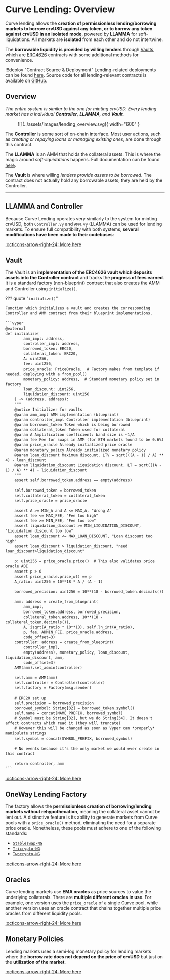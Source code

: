 <h1>Curve Lending: Overview</h1>

Curve lending allows the **creation of permissionless lending/borrowing markets to borrow crvUSD against any token, or to borrow any token against crvUSD in an isolated mode**, powered by **LLAMMA** for soft-liquidations. All markets are **isolated** from each other and do not intertwine.

The **borrowable liquidity is provided by willing lenders** through [Vaults](./contracts/vault.md), which are [ERC4626](https://ethereum.org/en/developers/docs/standards/tokens/erc-4626/) contracts with some additional methods for convenience.

!!!deploy "Contract Source & Deployment"
    Lending-related deployments can be found [here](../references/deployed-contracts.md#curve-lending).
    Source code for all lending-relevant contracts is available on [GitHub](https://github.com/curvefi/curve-stablecoin/tree/lending).


## **Overview**

*The entire system is similar to the one for minting crvUSD. Every lending market has a individual **Controller**, **LLAMMA**, and **Vault**.*

<figure markdown="span">
  ![](../assets/images/lending_overview.svg){ width="600" }
  <figcaption></figcaption>
</figure>

The **Controller** is some sort of on-chain interface. Most user actions, such as *creating or repaying loans or managing existing ones*, are done through this contract.

The **LLAMMA** is an AMM that holds the collateral assets. This is where the magic around *soft-liquidations* happens. Full documentation can be found [here](../crvUSD/amm.md).

The **Vault** is where willing *lenders provide assets to be borrowed*. The contract does not actually hold any borrowable assets; they are held by the Controller.


---


## **LLAMMA and Controller**

Because Curve Lending operates very similarly to the system for minting crvUSD, both `Controller.vy` and `AMM.vy` (LLAMMA) can be used for lending markets. To ensure full compatibility with both systems, **several modifications have been made to their codebases**:

[:octicons-arrow-right-24: More here](./contracts/controller-llamma.md)


## **Vault**

The Vault is an **implementation of the ERC4626 vault which deposits assets into the Controller contract** and tracks the **progress of fees earned**. It is a standard factory (non-blueprint) contract that also creates the AMM and Controller using `initialize()`.

??? quote "`initialize()`"

    Function which initializes a vault and creates the corresponding Controller and AMM contract from their blueprint implementations.

    ```vyper
    @external
    def initialize(
            amm_impl: address,
            controller_impl: address,
            borrowed_token: ERC20,
            collateral_token: ERC20,
            A: uint256,
            fee: uint256,
            price_oracle: PriceOracle,  # Factory makes from template if needed, deploying with a from_pool()
            monetary_policy: address,  # Standard monetary policy set in factory
            loan_discount: uint256,
            liquidation_discount: uint256
        ) -> (address, address):
        """
        @notice Initializer for vaults
        @param amm_impl AMM implementation (blueprint)
        @param controller_impl Controller implementation (blueprint)
        @param borrowed_token Token which is being borrowed
        @param collateral_token Token used for collateral
        @param A Amplification coefficient: band size is ~1/A
        @param fee Fee for swaps in AMM (for ETH markets found to be 0.6%)
        @param price_oracle Already initialized price oracle
        @param monetary_policy Already initialized monetary policy
        @param loan_discount Maximum discount. LTV = sqrt(((A - 1) / A) ** 4) - loan_discount
        @param liquidation_discount Liquidation discount. LT = sqrt(((A - 1) / A) ** 4) - liquidation_discount
        """
        assert self.borrowed_token.address == empty(address)

        self.borrowed_token = borrowed_token
        self.collateral_token = collateral_token
        self.price_oracle = price_oracle

        assert A >= MIN_A and A <= MAX_A, "Wrong A"
        assert fee <= MAX_FEE, "Fee too high"
        assert fee >= MIN_FEE, "Fee too low"
        assert liquidation_discount >= MIN_LIQUIDATION_DISCOUNT, "Liquidation discount too low"
        assert loan_discount <= MAX_LOAN_DISCOUNT, "Loan discount too high"
        assert loan_discount > liquidation_discount, "need loan_discount>liquidation_discount"

        p: uint256 = price_oracle.price()  # This also validates price oracle ABI
        assert p > 0
        assert price_oracle.price_w() == p
        A_ratio: uint256 = 10**18 * A / (A - 1)

        borrowed_precision: uint256 = 10**(18 - borrowed_token.decimals())

        amm: address = create_from_blueprint(
            amm_impl,
            borrowed_token.address, borrowed_precision,
            collateral_token.address, 10**(18 - collateral_token.decimals()),
            A, isqrt(A_ratio * 10**18), self.ln_int(A_ratio),
            p, fee, ADMIN_FEE, price_oracle.address,
            code_offset=3)
        controller: address = create_from_blueprint(
            controller_impl,
            empty(address), monetary_policy, loan_discount, liquidation_discount, amm,
            code_offset=3)
        AMM(amm).set_admin(controller)

        self.amm = AMM(amm)
        self.controller = Controller(controller)
        self.factory = Factory(msg.sender)

        # ERC20 set up
        self.precision = borrowed_precision
        borrowed_symbol: String[32] = borrowed_token.symbol()
        self.name = concat(NAME_PREFIX, borrowed_symbol)
        # Symbol must be String[32], but we do String[34]. It doesn't affect contracts which read it (they will truncate)
        # However this will be changed as soon as Vyper can *properly* manipulate strings
        self.symbol = concat(SYMBOL_PREFIX, borrowed_symbol)

        # No events because it's the only market we would ever create in this contract

        return controller, amm
    ```

[:octicons-arrow-right-24: More here](./contracts/vault.md)


## **OneWay Lending Factory**

The factory allows the **permissionless creation of borrowing/lending markets without rehypothecation**, meaning the collateral asset cannot be lent out. A distinctive feature is its ability to generate markets from Curve pools with a `price_oracle()` method, eliminating the need for a separate price oracle. Nonetheless, these pools must adhere to one of the following standards:

- [`Stableswap-NG`](../stableswap-exchange/stableswap-ng/overview.md)
- [`Tricrypto-NG`](../cryptoswap-exchange/tricrypto-ng/overview.md)
- [`Twocrypto-NG`](../cryptoswap-exchange/twocrypto-ng/overview.md)

[:octicons-arrow-right-24: More here](./contracts/oneway-factory.md)


## **Oracles**

Curve lending markets use **EMA oracles** as price sources to value the underlying collaterals. There are **multiple different oracles in use**. For example, one version uses the `price_oracle` of a single Curve pool, while another version uses an oracle contract that chains together multiple price oracles from different liquidity pools.

[:octicons-arrow-right-24: More here](./contracts/oracle-overview.md)


## **Monetary Policies**

Lending markets uses a semi-log monetary policy for lending markets where the **borrow rate does not depend on the price of crvUSD** but just on the **utilization of the market**.

[:octicons-arrow-right-24: More here](./contracts/mp-overview.md)
